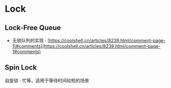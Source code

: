 # Lock

## Lock-Free Queue

* 无锁队列的实现 : [https://coolshell.cn/articles/8239.html/comment-page-1\#comments](https://coolshell.cn/articles/8239.html/comment-page-1#comments)

## Spin Lock

自旋锁 : 忙等，适用于等待时间较短的场景

